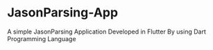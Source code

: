 # JasonParsing-App
A simple JasonParsing Application Developed in Flutter By using Dart Programming Language
